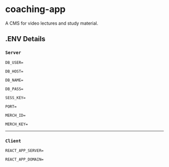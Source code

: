 # coaching-app

A CMS for video lectures and study material.

## .ENV Details

### `Server`

```
DB_USER=

DB_HOST=

DB_NAME=

DB_PASS=

SESS_KEY=

PORT=

MERCH_ID=

MERCH_KEY=
```

---

### `Client`

```
REACT_APP_SERVER=

REACT_APP_DOMAIN=
```
